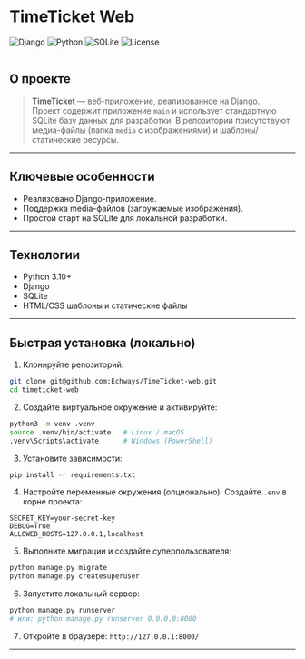 
# TimeTicket Web

![Django](https://img.shields.io/badge/Django-%23092E20.svg?logo=django&logoColor=white)
![Python](https://img.shields.io/badge/Python-3.10+-blue?logo=python&logoColor=white)
![SQLite](https://img.shields.io/badge/DB-SQLite-lightgrey)
![License](https://img.shields.io/badge/License-MIT-green)

---

## О проекте

>**TimeTicket** — веб-приложение, реализованное на Django.  
>Проект содержит приложение `main` и использует стандартную SQLite базу данных для разработки. В репозитории присутствуют медиа-файлы (папка `media` с изображениями) и шаблоны/статические ресурсы.
---

## Ключевые особенности
- Реализовано Django-приложение.
- Поддержка media-файлов (загружаемые изображения).
- Простой старт на SQLite для локальной разработки.

---

## Технологии
- Python 3.10+  
- Django  
- SQLite
- HTML/CSS шаблоны и статические файлы  

---

## Быстрая установка (локально)

1. Клонируйте репозиторий:
```bash
git clone git@github.com:Echways/TimeTicket-web.git
cd timeticket-web
```

2. Создайте виртуальное окружение и активируйте:
```bash
python3 -m venv .venv
source .venv/bin/activate   # Linux / macOS
.venv\Scripts\activate      # Windows (PowerShell)
```

3. Установите зависимости:
```bash
pip install -r requirements.txt
```

4. Настройте переменные окружения (опционально):
Создайте `.env` в корне проекта:
```
SECRET_KEY=your-secret-key
DEBUG=True
ALLOWED_HOSTS=127.0.0.1,localhost
```

5. Выполните миграции и создайте суперпользователя:
```bash
python manage.py migrate
python manage.py createsuperuser
```

6. Запустите локальный сервер:
```bash
python manage.py runserver
# или: python manage.py runserver 0.0.0.0:8000
```

7. Откройте в браузере: `http://127.0.0.1:8000/`
---
